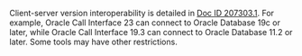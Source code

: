 Client-server version interoperability is detailed in [Doc ID 207303.1](https://support.oracle.com/epmos/faces/DocumentDisplay?id=207303.1). For example, Oracle Call Interface 23 can connect to Oracle Database 19c or later, while Oracle Call Interface 19.3 can connect to Oracle Database 11.2 or later. Some tools may have other restrictions.
